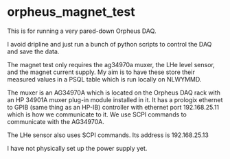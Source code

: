 # orpheus_magnet_test
This is for running a very pared-down Orpheus DAQ. 

I avoid dripline and just run a bunch of python scripts to control the DAQ and save the data.

The magnet test only requires the ag34970a muxer, the LHe level sensor, and the magnet current supply. My aim is to have these store their measured values in a PSQL table which is run locally on NLWYMMD.

The muxer is an AG34970A which is located on the Orpheus DAQ rack with an HP 34901A muxer plug-in module installed in it.
It has a prologix ethernet to GPIB (same thing as an HP-IB) controller with ethernet port 192.168.25.11 which is how we communicate to it.
We use SCPI commands to communicate with the AG34970A.

The LHe sensor also uses SCPI commands. Its address is 192.168.25.13

I have not physically set up the power supply yet.